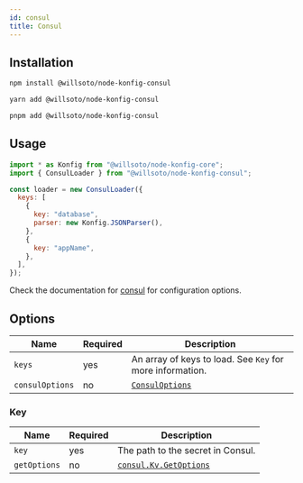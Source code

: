 ```yaml
---
id: consul
title: Consul
---
```


## Installation

```bash
npm install @willsoto/node-konfig-consul
```

```bash
yarn add @willsoto/node-konfig-consul
```

```bash
pnpm add @willsoto/node-konfig-consul
```

## Usage

```javascript
import * as Konfig from "@willsoto/node-konfig-core";
import { ConsulLoader } from "@willsoto/node-konfig-consul";

const loader = new ConsulLoader({
  keys: [
    {
      key: "database",
      parser: new Konfig.JSONParser(),
    },
    {
      key: "appName",
    },
  ],
});
```

Check the documentation for [consul](https://github.com/silas/node-consul) for configuration options.

## Options

| Name            | Required | Description                                                           |
| --------------- | -------- | --------------------------------------------------------------------- |
| `keys`          | yes      | An array of keys to load. See `Key` for more information.             |
| `consulOptions` | no       | [`ConsulOptions`](https://github.com/silas/node-consul#consuloptions) |

### Key

| Name         | Required | Description                                                           |
| ------------ | -------- | --------------------------------------------------------------------- |
| `key`        | yes      | The path to the secret in Consul.                                     |
| `getOptions` | no       | [`consul.Kv.GetOptions`](https://github.com/silas/node-consul#kv-get) |
